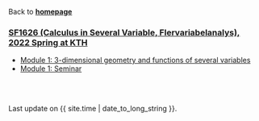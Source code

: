 Back to [**homepage**](https://wanminliu.github.io)

### [SF1626 (Calculus in Several Variable, Flervariabelanalys), 2022 Spring at KTH](https://canvas.kth.se/courses/31806/pages/cdepr1-cenmi1-citeh1-cmast-1)

*  [Module 1: 3-dimensional geometry and functions of several variables](https://wanminliu.github.io/KTH/M1/SF1626M1.html)
*  [Module 1: Seminar](https://wanminliu.github.io/KTH/S1/SF1626S1.html)


<br/><br/>
<p>Last update on {{ site.time | date_to_long_string }}.</p>

<script async src="https://www.googletagmanager.com/gtag/js?id=G-6X136VZ9Z5"></script>
<script>
  window.dataLayer = window.dataLayer || [];
  function gtag(){dataLayer.push(arguments);}
  gtag('js', new Date());

  gtag('config', 'G-6X136VZ9Z5');
</script>